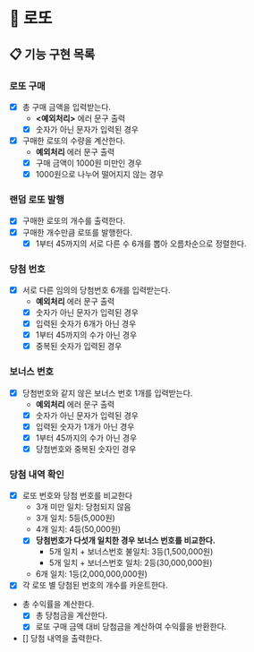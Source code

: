 # 🎱 로또
## 📋 기능 구현 목록
### 로또 구매
- [x] 총 구매 금액을 입력받는다.
  - **<예외처리>** 에러 문구 출력
   - [x] 숫자가 아닌 문자가 입력된 경우
- [x] 구매한 로또의 수량을 계산한다.
  - **예외처리** 에러 문구 출력
   - [x] 구매 금액이 1000원 미만인 경우
   - [x] 1000원으로 나누어 떨어지지 않는 경우
### 랜덤 로또 발행
- [x] 구매한 로또의 개수를 출력한다.
- [x] 구매한 개수만큼 로또를 발행한다.
  - [x] 1부터 45까지의 서로 다른 수 6개를 뽑아 오름차순으로 정렬한다.
### 당첨 번호
- [x] 서로 다른 임의의 당첨번호 6개를 입력받는다.
  - **예외처리** 에러 문구 출력
   - [x] 숫자가 아닌 문자가 입력된 경우
   - [x] 입력된 숫자가 6개가 아닌 경우
   - [x] 1부터 45까지의 수가 아닌 경우
   - [x] 중복된 숫자가 입력된 경우
### 보너스 번호
- [x] 당첨번호와 같지 않은 보너스 번호 1개를 입력받는다.
  - **예외처리** 에러 문구 출력 
   - [x] 숫자가 아닌 문자가 입력된 경우
   - [x] 입력된 숫자가 1개가 아닌 경우
   - [x] 1부터 45까지의 수가 아닌 경우
   - [x] 당첨번호와 중복된 숫자인 경우
### 당첨 내역 확인
- [x] 로또 번호와 당첨 번호를 비교한다
  - 3개 미만 일치: 당첨되지 않음
  - 3개 일치: 5등(5,000원) 
  - 4개 일치: 4등(50,000원)
  - [x] **당첨번호가 다섯개 일치한 경우 보너스 번호를 비교한다.** 
    - 5개 일치 + 보너스번호 불일치: 3등(1,500,000원)
    - 5개 일치 + 보너스번호 일치: 2등(30,000,000원)
  - 6개 일치: 1등(2,000,000,000원)
- [x] 각 로또 별 당첨된 번호의 개수를 카운트한다.
- 총 수익률을 계산한다.
  -[x] 총 당첨금을 계산한다.
  -[x] 로또 구매 금액 대비 당첨금을 계산하여 수익률을 반환한다.
- [] 당첨 내역을 출력한다.
